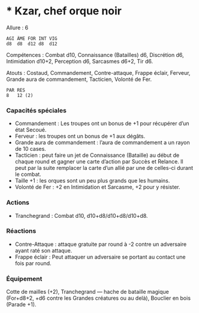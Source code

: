 # * Kzar, chef orque noir

Allure : 6

	AGI	ÂME	FOR	INT	VIG
	d8	d8	d12	d8	d12

Compétences : Combat d10, Connaissance (Batailles) d6, Discrétion d6, Intimidation d10+2, Perception d6, Sarcasmes d6+2, Tir d6.

Atouts : Costaud, Commandement, Contre-attaque, Frappe éclair, Ferveur, Grande aura de commandement, Tacticien, Volonté de Fer.

	PAR	RES
	8	12 (2)

### Capacités spéciales
- Commandement : Les troupes ont un bonus de +1 pour récupérer d’un état Secoué.
- Ferveur : les troupes ont un bonus de +1 aux dégâts.
- Grande aura de commandement  : l’aura de commandement a un rayon de 10 cases.
- Tacticien : peut faire un jet de Connaissance (Bataille) au début de chaque round et gagner une carte d’action par Succès et Relance. Il peut par la suite remplacer la carte d’un allié par une de celles-ci durant le combat.
- Taille +1 : les orques sont un peu plus grands que les humains.
- Volonté de Fer : +2 en Intimidation et Sarcasme, +2 pour y résister.

### Actions
- Tranchegrand : Combat d10, d10+d8/d10+d8/d10+d8.

### Réactions
- Contre-Attaque : attaque gratuite par round à -2 contre un adversaire ayant raté son attaque.
- Frappe éclair : Peut attaquer un adversaire se portant au contact une fois par round.

### Équipement
Cotte de mailles (+2), Tranchegrand — hache de bataille magique (For+d8+2, +d6 contre les Grandes créatures ou au delà), Bouclier en bois (Parade +1).

